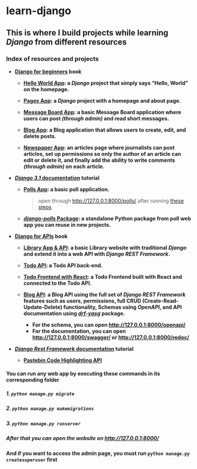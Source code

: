 # learn-django

## This is where I build projects while learning *Django* from different resources

### Index of resources and projects

* **[Django for beginners](https://djangoforbeginners.com/) book**
  * **[Hello World App](https://github.com/OmarKimo/learn-django/tree/main/helloworld): a *Django* project that simply says “Hello, World” on the homepage.**

  * **[Pages App](https://github.com/OmarKimo/learn-django/tree/main/pages): a *Django* project with a homepage and about page.**
  
  * **[Message Board App](https://github.com/OmarKimo/learn-django/tree/main/messageboard): a basic Message Board application where users can post *(through admin)* and read short messages.**
  
  * **[Blog App](https://github.com/OmarKimo/learn-django/tree/main/blog): a Blog application that allows users to create, edit, and delete posts.**

  * **[Newspaper App](https://github.com/OmarKimo/learn-django/tree/main/news): an articles page where journalists can post articles, set up permissions so only the author of an article can edit or delete it, and finally add the ability to write comments *(through admin)* on each article.**

* **[*Django 3.1* documentation](https://docs.djangoproject.com/en/3.1/intro/tutorial01/) tutorial**

  * **[Polls App](https://github.com/OmarKimo/learn-django/tree/main/djangofirst): a basic poll application.**
    > open through <http://127.0.0.1:8000/polls/> after running [these steps](https://github.com/OmarKimo/learn-django#you-can-run-any-web-app-by-executing-these-commands-in-its-corresponding-folder)
  
  * **[*django-polls* Package](https://github.com/OmarKimo/learn-django/tree/main/django-polls): a standalone Python package from poll web app you can reuse in new projects.**

* **[Django for APIs](https://djangoforapis.com/) book**

  * **[Library App & API](https://github.com/OmarKimo/learn-django/tree/main/library): a basic Library website with traditional *Django* and extend it into a web API with *Django REST Framework*.**
  
  * **[Todo API](https://github.com/OmarKimo/learn-django/tree/main/todo/backend): a Todo API back-end.**
  
  * **[Todo Frontend with React](https://github.com/OmarKimo/learn-django/tree/main/todo/frontend): a Todo Frontend built with React and connected to the Todo API.**
  
  * **[Blog API](https://github.com/OmarKimo/learn-django/tree/main/blogapi): a Blog API using the full set of *Django REST Framework* features such as users, permissions, full CRUD (Create-Read-Update-Delete) functionality, Schemas using *OpenAPI*, and API documentation using [*drf-yasg*](https://drf-yasg.readthedocs.io/en/stable/) package.**
    * **For the schema, you can open <http://127.0.0.1:8000/openapi/>**
    * **For the documentation, you can open <http://127.0.0.1:8000/swagger/> or <http://127.0.0.1:8000/redoc/>**

* **[*Django Rest Framework* documentation](https://www.django-rest-framework.org/tutorial/1-serialization/) tutorial**

  * **[Pastebin Code Highlighting API](https://github.com/OmarKimo/learn-django/tree/main/drf-tutorial)**
  
#### You can run any web app by executing these commands in its corresponding folder

##### 1. `python manage.py migrate`

##### 2. `python manage.py makemigrations`

##### 3. `python manage.py runserver`

##### After that you can open the website on <http://127.0.0.1:8000/>

#### And if you want to access the admin page, you must run `python manage.py createsuperuser` first
